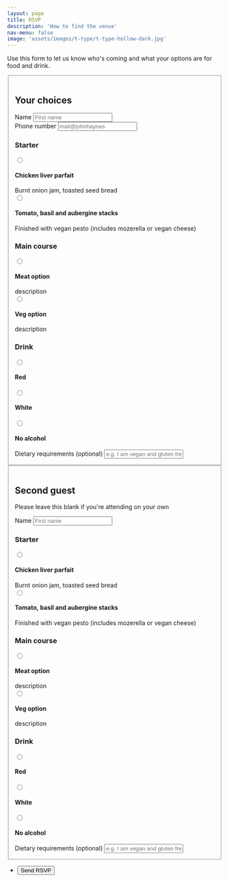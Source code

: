 ```yaml
---
layout: page
title: RSVP
description: 'How to find the venue'
nav-menu: false
image: 'assets/images/t-type/t-type-hollow-dark.jpg'
---
```


<p>Use this form to let us know who's coming and what your options are for food and drink.</p>

<form action="https://formspree.io/f/mrgjeaka" method="POST">
	<fieldset style="padding:1em;" class="box">
		<h2>Your choices</h2>
		<div class="field half first">
			<label for="name">Name</label>
			<input type="text" name="name" id="name" placeholder="First name" />
		</div>
		<div class="field half">
			<label for="email">Phone number</label>
			<input type="text" name="_replyto" id="email" placeholder="mail@johnhaynes" />
		</div>
		<h3>Starter</h3>
		<div class="field half first" style="margin-bottom: 0;">
			<input type="radio" id="meat1a" name="starter_guest1" value="meat1a">
			<label for="meat1a">
				<h4>Chicken liver parfait</h4>
				<p style="margin-bottom:0;">Burnt onion jam, toasted seed bread</p>
			</label>
		</div>
		<div class="field half" style="margin-bottom: 0;">
			<input type="radio" id="veg1a" name="starter_guest1" value="veg1a">
			<label for="veg1a">
				<h4>Tomato, basil and aubergine stacks</h4>
				<p style="margin-bottom:0;">Finished with vegan pesto (includes mozerella or vegan cheese)</p>
			</label>
		</div>
		<h3>Main course</h3>
		<div class="field half first" style="margin-bottom: 0;">
			<input type="radio" id="meat1b" name="main_guest1" value="meat1b">
			<label for="meat1b">
				<h4>Meat option</h4>
				<p style="margin-bottom:0;">description</p>
			</label>
		</div>
		<div class="field half" style="margin-bottom: 0;">
			<input type="radio" id="veg1b" name="main_guest1" value="veg1b">
			<label for="veg1b">
				<h4>Veg option</h4>
				<p style="margin-bottom:0;">description</p>
			</label>
		</div>
		<div class="field" style="margin-bottom: 0;">
			<h3>Drink</h3>
			<input type="radio" id="red1" name="drink_guest1" value="wine1">
			<label for="red1">
				<h4>Red</h4>
			</label>
			<input type="radio" id="white1" name="drink_guest1" value="wine1">
			<label for="white1">
				<h4>White</h4>
			</label>
			<input type="radio" id="na1" name="drink_guest1" value="wine1">
			<label for="na1">
				<h4>No alcohol</h4>
			</label>
		</div>
		<div class="field first">
			<label for="diet">Dietary requirements (optional)</label>
			<input type="text" name="diet" id="diet" placeholder="e.g. I am vegan and gluten free" />
		</div>
	</fieldset>
	<fieldset style="padding:1em;" class="box">
		<h2>Second guest</h2>
		<p>Please leave this blank if you're attending on your own</p>
		<div class="field">
			<label for="name">Name</label>
			<input type="text" name="name" id="name" placeholder="First name" />
		</div>
		<h3>Starter</h3>
		<div class="field half first" style="margin-bottom: 0;">
			<input type="radio" id="meat2a" name="starter_guest2" value="meat2a">
			<label for="meat2a">
				<h4>Chicken liver parfait</h4>
				<p style="margin-bottom:0;">Burnt onion jam, toasted seed bread</p>
			</label>
		</div>
		<div class="field half" style="margin-bottom: 0;">
			<input type="radio" id="veg2a" name="starter_guest2" value="veg2a">
			<label for="veg2a">
				<h4>Tomato, basil and aubergine stacks</h4>
				<p style="margin-bottom:0;">Finished with vegan pesto (includes mozerella or vegan cheese)</p>
			</label>
		</div>
		<h3>Main course</h3>
		<div class="field half first" style="margin-bottom: 0;">
			<input type="radio" id="meat2b" name="main_guest2" value="meat2b">
			<label for="meat2b">
				<h4>Meat option</h4>
				<p style="margin-bottom:0;">description</p>
			</label>
		</div>
		<div class="field half" style="margin-bottom: 0;">
			<input type="radio" id="veg2b" name="main_guest2" value="veg2b">
			<label for="veg2b">
				<h4>Veg option</h4>
				<p style="margin-bottom:0;">description</p>
			</label>
		</div>
		<div class="field" style="margin-bottom: 0;">
			<h3>Drink</h3>
			<input type="radio" id="red2" name="drink_guest2" value="wine2">
			<label for="red2">
				<h4>Red</h4>
			</label>
			<input type="radio" id="white2" name="drink_guest2" value="wine2">
			<label for="white2">
				<h4>White</h4>
			</label>
			<input type="radio" id="na2" name="drink_guest2" value="wine2">
			<label for="na2">
				<h4>No alcohol</h4>
			</label>
		</div>
		<div class="field first">
			<label for="diet">Dietary requirements (optional)</label>
			<input type="text" name="diet" id="diet" placeholder="e.g. I am vegan and gluten free" />
		</div>
	</fieldset>
	<!-- <div class="field">
		<label for="message">Dietary Requirements</label>
		<textarea name="message" id="message" rows="6"></textarea>
	</div> -->
	<ul class="actions">
		<li><input type="submit" value="Send RSVP"  /></li>
		<!-- <li><input type="reset" value="Clear" /></li> -->
	</ul>
</form>